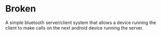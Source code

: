 # Broken
A simple bluetooth server/client system that allows a device running the client to make calls on the next android device running the server.
